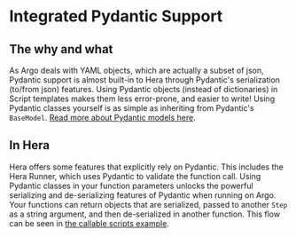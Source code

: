 # Integrated Pydantic Support

## The why and what

As Argo deals with YAML objects, which are actually a subset of json, Pydantic support is almost built-in to Hera
through Pydantic's serialization (to/from json) features. Using Pydantic objects (instead of dictionaries) in Script
templates makes them less error-prone, and easier to write! Using Pydantic classes yourself is as simple as inheriting
from Pydantic's `BaseModel`. [Read more about Pydantic models here](https://docs.pydantic.dev/latest/usage/models/).

## In Hera

Hera offers some features that explicitly rely on Pydantic. This includes the Hera Runner, which uses Pydantic to
validate the function call. Using Pydantic classes in your function parameters unlocks the powerful serializing and
de-serializing features of Pydantic when running on Argo. Your functions can return objects that are serialized, passed
to another `Step` as a string argument, and then de-serialized in another function. This flow can be seen in
[the callable scripts example](../examples/workflows/callable_script.md).
